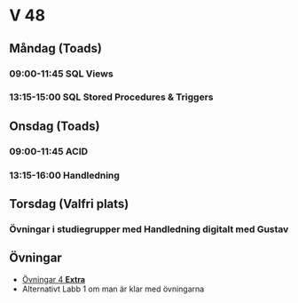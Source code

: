 # V 48

## Måndag (Toads)
### 09:00-11:45 SQL Views
### 13:15-15:00 SQL Stored Procedures & Triggers
## Onsdag (Toads)
### 09:00-11:45 ACID
### 13:15-16:00 Handledning
## Torsdag (Valfri plats)
### Övningar i studiegrupper med Handledning digitalt med Gustav

## Övningar
* [Övningar 4 **Extra**](%C3%96vningar4.md)
* Alternativt Labb 1 om man är klar med övningarna
